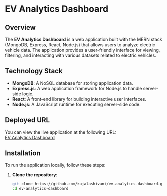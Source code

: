 # EV Analytics Dashboard

## Overview
The **EV Analytics Dashboard** is a web application built with the MERN stack (MongoDB, Express, React, Node.js) that allows users to analyze electric vehicle data. The application provides a user-friendly interface for viewing, filtering, and interacting with various datasets related to electric vehicles.

## Technology Stack
- **MongoDB**: A NoSQL database for storing application data.
- **Express.js**: A web application framework for Node.js to handle server-side logic.
- **React**: A front-end library for building interactive user interfaces.
- **Node.js**: A JavaScript runtime for executing server-side code.

## Deployed URL
You can view the live application at the following URL:  
[EV Analytics Dashboard](https://your-deployed-url.netlify.app)  <!-- Replace with your actual Netlify URL -->

## Installation
To run the application locally, follow these steps:

1. **Clone the repository**:
   ```bash
   git clone https://github.com/kujalashivani/ev-analytics-dashboard.git
   cd ev-analytics-dashboard
